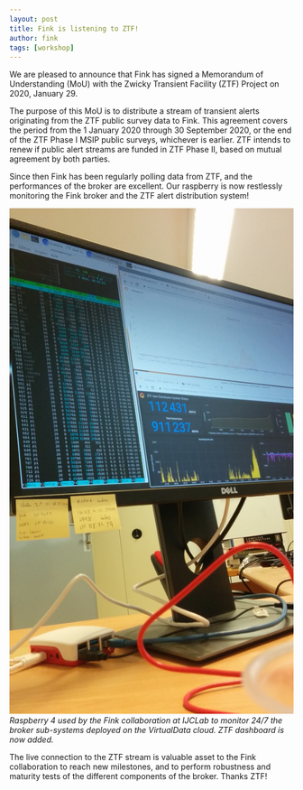 ```yaml
---
layout: post
title: Fink is listening to ZTF!
author: fink
tags: [workshop]
---
```


We are pleased to announce that Fink has signed a Memorandum of Understanding (MoU) with the Zwicky Transient Facility (ZTF) Project on 2020, January 29.
<!--more-->

The purpose of this MoU is to distribute a stream of transient alerts originating from the ZTF public survey data to Fink. This agreement covers the period from the 1 January 2020 through 30 September 2020, or the end of the ZTF Phase I MSIP public surveys, whichever is earlier.
ZTF intends to renew if public alert streams are funded in ZTF Phase II, based on mutual agreement by both parties.

Since then Fink has been regularly polling data from ZTF, and the performances of the broker are excellent. Our raspberry is now restlessly monitoring the Fink broker and the ZTF alert distribution system!

![grafana-fink](assets/img/raspberry-monitoring.jpg)
_Raspberry 4 used by the Fink collaboration at IJCLab to monitor 24/7 the broker sub-systems deployed on the VirtualData cloud. ZTF dashboard is now added._

The live connection to the ZTF stream is valuable asset to the Fink collaboration to reach new milestones, and to perform robustness and maturity tests of the different components of the broker. Thanks ZTF!
